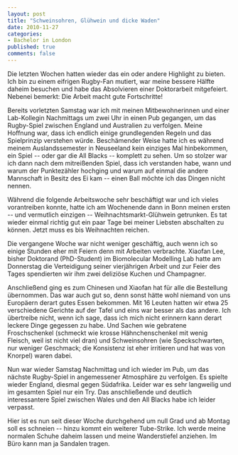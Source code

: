 ```yaml
--- 
layout: post
title: "Schweinsohren, Glühwein und dicke Waden"
date: 2010-11-27
categories: 
- Bachelor in London
published: true
comments: false
---
```

Die letzten Wochen hatten wieder das ein oder andere Highlight zu bieten.
Ich bin zu einem eifrigen Rugby-Fan mutiert, war meine bessere Hälfte daheim besuchen und habe das Absolvieren einer Doktorarbeit mitgefeiert.
Nebenei bemerkt: Die Arbeit macht gute Fortschritte!

<!-- more -->

Bereits vorletzten Samstag war ich mit meinen Mitbewohnerinnen und einer Lab-Kollegin Nachmittags um zwei Uhr in einen Pub gegangen, um das Rugby-Spiel zwischen England und Australien zu verfolgen.
Meine Hoffnung war, dass ich endlich einige grundlegenden Regeln und das Spielprinzip verstehen würde.
Beschämender Weise hatte ich es während meinem Auslandssemester in Neuseeland kein einziges Mal hinbekommen, ein Spiel -- oder gar die All Blacks -- komplett zu sehen.
Um so stolzer war ich dann nach dem mitreißenden Spiel, dass ich verstanden habe, wann und warum der Punktezähler hochging und warum auf einmal die andere Mannschaft in Besitz des Ei kam -- einen Ball möchte ich das Dingen nicht nennen.

Während die folgende Arbeitswoche sehr beschäftigt war und ich vieles vorantreiben konnte, hatte ich am Wochenende dann in Bonn meinen ersten -- und vermutlich einzigen -- Weihnachtsmarkt-Glühwein getrunken.
Es tat wieder einmal richtig gut ein paar Tage bei meiner Liebsten abschalten zu können.
Jetzt muss es bis Weihnachten reichen.

Die vergangene Woche war nicht weniger geschäftig, auch wenn ich so einige Stunden eher mit Feiern denn mit Arbeiten verbrachte.
Xiaofan Lee, bisher Doktorand (PhD-Student) im Biomolecular Modelling Lab hatte am Donnerstag die Verteidigung seiner vierjährigen Arbeit und zur Feier des Tages spendierten wir ihm zwei deliziöse Kuchen und Champagner.

Anschließend ging es zum Chinesen und Xiaofan hat für alle die Bestellung übernommen.
Das war auch gut so, denn sonst hätte wohl niemand von uns Europäern derart gutes Essen bekommen.
Mit 16 Leuten hatten wir etwa 25 verschiedene Gerichte auf der Tafel und eins war besser als das andere.
Ich übertreibe nicht, wenn ich sage, dass ich mich nicht erinnern kann derart leckere Dinge gegessen zu habe.
Und Sachen wie gebratene Froschschenkel (schmeckt wie krosse Hähnchenschenkel mit wenig Fleisch, weil ist nicht viel dran) und Schweinsohren (wie Speckschwarten, nur weniger Geschmack; die Konsistenz ist eher irritieren und hat was von Knorpel) waren dabei.

Nun war wieder Samstag Nachmittag und ich wieder im Pub, um das nächste Rugby-Spiel in angemessener Atmosphäre zu verfolgen.
Es spielte wieder England, diesmal gegen Südafrika.
Leider war es sehr langweilig und im gesamten Spiel nur ein Try.
Das anschließende und deutlich interessantere Spiel zwischen Wales und den All Blacks habe ich leider verpasst.

Hier ist es nun seit dieser Woche durchgehend um null Grad und ab Montag soll es schneien -- hinzu kommt ein weiterer Tube-Strike.
Ich werde meine normalen Schuhe daheim lassen und meine Wanderstiefel anziehen.
Im Büro kann man ja Sandalen tragen.
